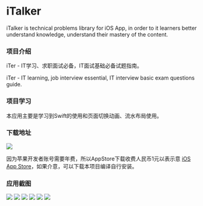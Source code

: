 # iTalker
iTalker is technical problems library for iOS App, in order to it learners better understand knowledge, understand their mastery of the content.

### 项目介绍
iTer - IT学习、求职面试必备，IT面试基础必备试题指南。

iTer - IT learning, job interview essential, IT interview basic exam questions guide.

### 项目学习
本应用主要是学习到Swift的使用和页面切换动画、流水布局使用。

### 下载地址
![](screenshot/iTaler_shareIcon_qrcode.png)

因为苹果开发者账号需要年费，所以AppStore下载收费人民币1元以表示意 [iOS App Store](https://itunes.apple.com/cn/app/iter-it学习-求职面试必备/id1224934068?l=zh&ls=1&mt=8)，如果介意，可以下载本项目编译自行安装。

### 应用截图
![](screenshot/01.png)
![](screenshot/02.png)
![](screenshot/03.png)
![](screenshot/04.png)
![](screenshot/05.png)
![](screenshot/06.png)
